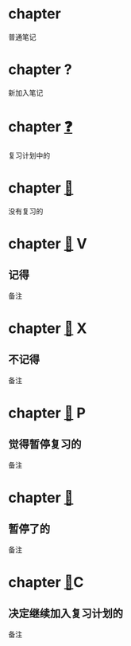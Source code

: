 # chapter

普通笔记

# chapter    ?  

新加入笔记

# chapter    [❓](SOH0000001EOT)  ​

复习计划中的

# chapter    [🔔](SOH0000003EOT)  ​

没有复习的

# chapter    [🔔](SOH0000004EOT)  ​V

记得
---
备注

# chapter    [🔔](SOH0000005EOT)  ​X

不记得
---
备注

# chapter    [🔔](SOH0000006EOT)  ​P

觉得暂停复习的
---
备注

# chapter    [📕](SOH0000007EOT)  ​

暂停了的
---
备注

# chapter    [📕](SOH0000008EOT)  ​C

决定继续加入复习计划的
---
备注